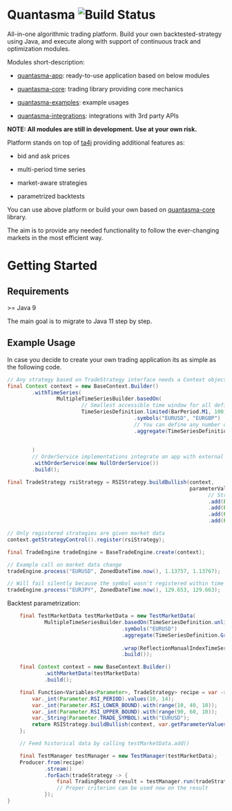 # Quantasma ![Build Status](https://travis-ci.com/pmorou/quantasma.svg?branch=master)

All-in-one algorithmic trading platform. Build your own backtested-strategy using Java, and execute along with support of continuous track and optimization modules.

Modules short-description:

-   [quantasma-app]({quantasma-app/}): ready-to-use application based on below modules

-   [quantasma-core]({quantasma-core/}): trading library providing core mechanics

-   [quantasma-examples]({quantasma-examples/}): example usages

-   [quantasma-integrations]({quantasma-integrations/}): integrations with 3rd party APIs

**NOTE: All modules are still in development. Use at your own risk.**

Platform stands on top of [ta4j](https://github.com/ta4j/ta4j) providing additional features as:

-   bid and ask prices

-   multi-period time series

-   market-aware strategies

-   parametrized backtests

You can use above platform or build your own based on [quantasma-core]({quantasma-core/}) library.

The aim is to provide any needed functionality to follow the ever-changing markets in the most efficient way.

# Getting Started

## Requirements

&gt;= Java 9

The main goal is to migrate to Java 11 step by step.

## Example Usage

In case you decide to create your own trading application its as simple as the following code.

``` java
// Any strategy based on TradeStrategy interface needs a Context object
final Context context = new BaseContext.Builder()
        .withTimeSeries(
                MultipleTimeSeriesBuilder.basedOn(
                        // Smallest accessible time window for all defined below symbols
                        TimeSeriesDefinition.limited(BarPeriod.M1, 100))
                                         .symbols("EURUSD", "EURGBP")
                                         // You can define any number of additional time windows for above symbols
                                         .aggregate(TimeSeriesDefinition.Group.of("EURUSD")
                                                                              .add(TimeSeriesDefinition.limited(BarPeriod.M5, 100))
                                                                              .add(TimeSeriesDefinition.limited(BarPeriod.M30, 100)))
        )
        // OrderService implementations integrate an app with external APIs
        .withOrderService(new NullOrderService())
        .build();

final TradeStrategy rsiStrategy = RSIStrategy.buildBullish(context,
                                                           parameterValues -> parameterValues
                                                                 // Strings/Enums are allowed
                                                                 .add(Parameter.TRADE_SYMBOL, "EURUSD")
                                                                 .add(Parameter.RSI_PERIOD, 14)
                                                                 .add(Parameter.RSI_LOWER_BOUND, 30)
                                                                 .add(Parameter.RSI_UPPER_BOUND, 70));

// Only registered strategies are given market data
context.getStrategyControl().register(rsiStrategy);

final TradeEngine tradeEngine = BaseTradeEngine.create(context);

// Example call on market data change
tradeEngine.process("EURUSD", ZonedDateTime.now(), 1.13757, 1.13767);

// Will fail silently because the symbol wasn't registered within time series definitions
tradeEngine.process("EURJPY", ZonedDateTime.now(), 129.653, 129.663);
```

Backtest parametrization:

``` java
    final TestMarketData testMarketData = new TestMarketData(
            MultipleTimeSeriesBuilder.basedOn(TimeSeriesDefinition.unlimited(BarPeriod.M1))
                                     .symbols("EURUSD")
                                     .aggregate(TimeSeriesDefinition.Group.of("EURUSD")
                                                                          .add(TimeSeriesDefinition.unlimited(BarPeriod.M5)))
                                     .wrap(ReflectionManualIndexTimeSeries::wrap)
                                     .build());

    final Context context = new BaseContext.Builder()
            .withMarketData(testMarketData)
            .build();

    final Function<Variables<Parameter>, TradeStrategy> recipe = var -> {
        var._int(Parameter.RSI_PERIOD).values(10, 14);
        var._int(Parameter.RSI_LOWER_BOUND).with(range(10, 40, 10));
        var._int(Parameter.RSI_UPPER_BOUND).with(range(90, 60, 10));
        var._String(Parameter.TRADE_SYMBOL).with("EURUSD");
        return RSIStrategy.buildBullish(context, var.getParameterValues());
    };

    // Feed historical data by calling testMarketData.add()

    final TestManager testManager = new TestManager(testMarketData);
    Producer.from(recipe)
            .stream()
            .forEach(tradeStrategy -> {
                final TradingRecord result = testManager.run(tradeStrategy, Order.OrderType.BUY);
                // Proper criterion can be used now on the result
            });
}
```
